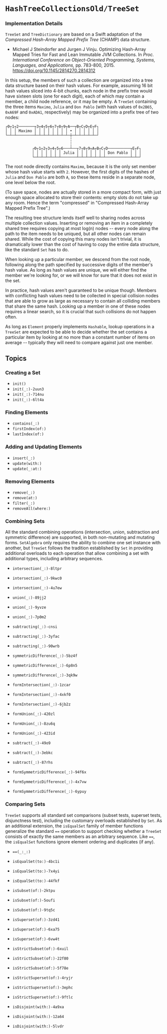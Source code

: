 # ``HashTreeCollectionsOld/TreeSet``

### Implementation Details

`TreeSet` and `TreeDictionary` are based on a Swift adaptation
of the *Compressed Hash-Array Mapped Prefix Tree* (CHAMP) data structure.

- Michael J Steindorfer and Jurgen J Vinju. Optimizing Hash-Array Mapped
   Tries for Fast and Lean Immutable JVM Collections. In *Proc.
   International Conference on Object-Oriented Programming, Systems,
   Languages, and Applications,* pp. 783-800, 2015.
   https://doi.org/10.1145/2814270.2814312

In this setup, the members of such a collection are organized into a tree
data structure based on their hash values. For example, assuming 16 bit hash
values sliced into 4-bit chunks, each node in the prefix tree would have
sixteen slots (one for each digit), each of which may contain a member, a
child node reference, or it may be empty. A `TreeSet` containing the
three items `Maximo`, `Julia` and `Don Pablo` (with hash values of `0x2B65`,
`0xA69F` and `0xADA1`, respectively) may be organized into a prefix tree of
two nodes:

```
┌0┬1┬2───────┬3┬4┬5┬6┬7┬8┬9┬A──┬B┬C┬D┬E┬F┐
│ │ │ Maximo │ │ │ │ │ │ │ │ • │ │ │ │ │ │
└─┴─┴────────┴─┴─┴─┴─┴─┴─┴─┴─┼─┴─┴─┴─┴─┴─┘
                             ╎
                             ╎
            ┌0┬1┬2┬3┬4┬5┬6───┴──┬7┬8┬9┬A┬B┬C┬D──────────┬E┬F┐
            │ │ │ │ │ │ │ Julia │ │ │ │ │ │ │ Don Pablo │ │ │
            └─┴─┴─┴─┴─┴─┴───────┴─┴─┴─┴─┴─┴─┴───────────┴─┴─┘
```

The root node directly contains `Maximo`, because it is the only set member
whose hash value starts with `2`. However, the first digits of the hashes of
`Julia` and `Don Pablo` are both `A`, so these items reside in a separate
node, one level below the root.

(To save space, nodes are actually stored in a more compact form, with just
enough space allocated to store their contents: empty slots do not take up
any room. Hence the term "compressed" in "Compressed Hash-Array Mapped
Prefix Tree".)

The resulting tree structure lends itself well to sharing nodes across
multiple collection values. Inserting or removing an item in a completely
shared tree requires copying at most log(n) nodes -- every node along the
path to the item needs to be uniqued, but all other nodes can remain shared.
While the cost of copying this many nodes isn't trivial, it is dramatically
lower than the cost of having to copy the entire data structure, like the
standard `Set` has to do.

When looking up a particular member, we descend from the root node,
following along the path specified by successive digits of the member's hash
value. As long as hash values are unique, we will either find the member
we're looking for, or we will know for sure that it does not exist in the
set.

In practice, hash values aren't guaranteed to be unique though. Members with
conflicting hash values need to be collected in special collision nodes that
are able to grow as large as necessary to contain all colliding members that
share the same hash. Looking up a member in one of these nodes requires a
linear search, so it is crucial that such collisions do not happen often.

As long as `Element` properly implements `Hashable`, lookup operations in a
`TreeSet` are expected to be able to decide whether the set contains a
particular item by looking at no more than a constant number of items on
average -- typically they will need to compare against just one member.

## Topics

### Creating a Set

- ``init()``
- ``init(_:)-2uun3``
- ``init(_:)-714nu``
- ``init(_:)-6lt4a``

### Finding Elements

- ``contains(_:)``
- ``firstIndex(of:)``
- ``lastIndex(of:)``

### Adding and Updating Elements

- ``insert(_:)``
- ``update(with:)``
- ``update(_:at:)``

### Removing Elements

- ``remove(_:)``
- ``remove(at:)``
- ``filter(_:)``
- ``removeAll(where:)``

### Combining Sets

All the standard combining operations (intersection, union, subtraction and
symmetric difference) are supported, in both non-mutating and mutating forms.
`SetAlgebra` only requires the ability to combine one set instance with another,
but `TreeSet` follows the tradition established by `Set` in providing
additional overloads to each operation that allow combining a set with
additional types, including arbitrary sequences.

- ``intersection(_:)-8ltpr``
- ``intersection(_:)-9kwc0``
- ``intersection(_:)-4u7ew``

- ``union(_:)-89jj2``
- ``union(_:)-9yvze``
- ``union(_:)-7p0m2``

- ``subtracting(_:)-cnsi``
- ``subtracting(_:)-3yfac``
- ``subtracting(_:)-90wrb``

- ``symmetricDifference(_:)-5bz4f``
- ``symmetricDifference(_:)-6p8n5``
- ``symmetricDifference(_:)-3qk9w``

- ``formIntersection(_:)-1zcar``
- ``formIntersection(_:)-4xkf0``
- ``formIntersection(_:)-6jb2z``

- ``formUnion(_:)-420zl``
- ``formUnion(_:)-8zu6q``
- ``formUnion(_:)-423id``

- ``subtract(_:)-49o9``
- ``subtract(_:)-3ebkc``
- ``subtract(_:)-87rhs``

- ``formSymmetricDifference(_:)-94f6x``
- ``formSymmetricDifference(_:)-4x7vw``
- ``formSymmetricDifference(_:)-6ypuy``

### Comparing Sets

`TreeSet` supports all standard set comparisons (subset tests, superset
tests, disjunctness test), including the customary overloads established by
`Set`. As an additional extension, the `isEqualSet` family of member functions
generalize the standard `==` operation to support checking whether a
`TreeSet` consists of exactly the same members as an arbitrary sequence.
Like `==`, the `isEqualSet` functions ignore element ordering and duplicates (if
any).

- ``==(_:_:)`` 
- ``isEqualSet(to:)-4bc1i`` 
- ``isEqualSet(to:)-7x4yi`` 
- ``isEqualSet(to:)-44fkf`` 

- ``isSubset(of:)-2ktpu`` 
- ``isSubset(of:)-5oufi`` 
- ``isSubset(of:)-9tq5c`` 

- ``isSuperset(of:)-3zd41`` 
- ``isSuperset(of:)-6xa75`` 
- ``isSuperset(of:)-6vw4t`` 

- ``isStrictSubset(of:)-6xuil`` 
- ``isStrictSubset(of:)-22f80`` 
- ``isStrictSubset(of:)-5f78e`` 

- ``isStrictSuperset(of:)-4ryjr`` 
- ``isStrictSuperset(of:)-3ephc``
- ``isStrictSuperset(of:)-9ftlc`` 

- ``isDisjoint(with:)-4a9xa``
- ``isDisjoint(with:)-12a64``
- ``isDisjoint(with:)-5lvdr``
